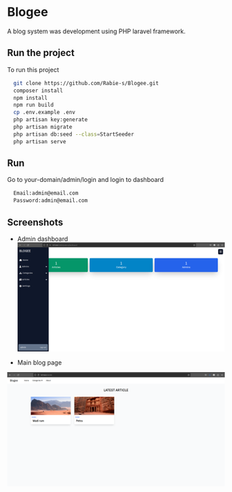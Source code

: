 
# Blogee

A blog system was development using PHP laravel framework.




## Run the project

To run this project

```bash
  git clone https://github.com/Rabie-s/Blogee.git
  composer install
  npm install
  npm run build
  cp .env.example .env
  php artisan key:generate
  php artisan migrate
  php artisan db:seed --class=StartSeeder
  php artisan serve
```


## Run

Go to your-domain/admin/login and login to dashboard

```bash
  Email:admin@email.com
  Password:admin@email.com

```




## Screenshots

- Admin dashboard
![App Screenshot](https://github.com/Rabie-s/Blogee/blob/master/screenshots/admin-dashboard.png?raw=true)


- Main blog page 

![App Screenshot](https://github.com/Rabie-s/Blogee/blob/master/screenshots/main.png?raw=true)
